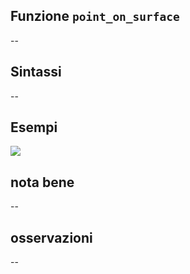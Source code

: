 ## Funzione `point_on_surface`

--

## Sintassi

--

## Esempi

<img src="/img/geometria/xxx/point_on_surface1.png">

## nota bene

--

## osservazioni

--